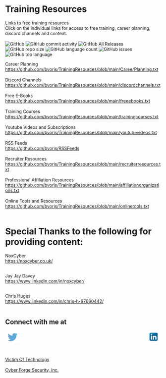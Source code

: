 # Training Resources
Links to free training resources<BR />
Click on the individual links for access to free training, career planning, discord channels and content.<BR /><BR />
<img alt="GitHub" src="https://img.shields.io/github/license/bvoris/TrainingResources">
<img alt="GitHub commit activity" src="https://img.shields.io/github/commit-activity/m/bvoris/TrainingResources">
<img alt="GitHub All Releases" src="https://img.shields.io/github/downloads/bvoris/TrainingResources/total">
<img alt="GitHub repo size" src="https://img.shields.io/github/repo-size/bvoris/TrainingResources">
<img alt="GitHub language count" src="https://img.shields.io/github/languages/count/bvoris/TrainingResources">
<img alt="GitHub issues" src="https://img.shields.io/github/issues/bvoris/TrainingResources">
<img alt="GitHub top language" src="https://img.shields.io/github/languages/top/bvoris/TrainingResources">
 

Career Planning<BR />
https://github.com/bvoris/TrainingResources/blob/main/CareerPlanning.txt<BR /><BR />
Discord Channels<BR />
https://github.com/bvoris/TrainingResources/blob/main/discordchannels.txt<BR /><BR />
Free E-Books<BR />
https://github.com/bvoris/TrainingResources/blob/main/freeebooks.txt<BR /><BR />
Training Courses<BR />
https://github.com/bvoris/TrainingResources/blob/main/trainingcourses.txt<BR /><BR />
Youtube Videos and Subscriptions<BR />
https://github.com/bvoris/TrainingResources/blob/main/youtubevideos.txt<BR /><BR />
RSS Feeds<BR />
https://github.com/bvoris/RSSFeeds<BR /><BR />
Recruiter Resources<BR />
https://github.com/bvoris/TrainingResources/blob/main/recruiterresources.txt<BR /><BR />
Professional Affiliation Resources<BR />
https://github.com/bvoris/TrainingResources/blob/main/affiliationorganizations.txt<BR /><BR />
Online Tools and Resources<BR />
https://github.com/bvoris/TrainingResources/blob/main/onlinetools.txt<BR /><BR />

# Special Thanks to the following for providing content:<BR />
NoxCyber<BR />
https://noxcyber.co.uk/<BR /><BR />

Jay Jay Davey<BR />
https://www.linkedin.com/in/noxcyber/<BR /><BR />

Chris Huges<BR />
https://www.linkedin.com/in/chris-h-97680442/<BR /><BR />

## Connect with me at

<a href="https://twitter.com/HMInfoSecViking?ref_src=twsrc%5Etfw"><IMG SRC="https://github.com/bvoris/bvoris/blob/master/twitter.jpg" WIDTH=10% HEIGHT=10% ALIGN=LEFT></a>

<a href="https://www.linkedin.com/in/brad-voris" target="_blank"><IMG SRC="https://github.com/bvoris/bvoris/blob/master/linkedin.png" WIDTH=10% HEIGHT=4% ALIGN=RIGHT></a>

<BR /><BR />
<BR /><BR />

<A HREF="https://www.victimoftechnology.com">Victim Of Technology<A />
<BR /><BR />
<A HREF="https://www.cyberforgesecurity.com">Cyber Forge Security, Inc.<A />
<BR /><BR />
